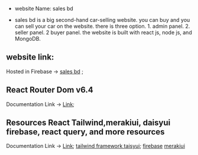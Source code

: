 * website Name: sales bd

* sales bd is a big second-hand car-selling website. you can buy and you can sell your car on the website. there is three option. 1. admin panel. 2. seller panel. 2 buyer panel. the website is built with react js, node js, and MongoDB. 

## website link:
Hosted in Firebase -> [sales bd](https://assignment-12-7d0c2.web.app/) ;

## React Router Dom v6.4 
Documentation Link -> [Link](https://reactrouter.com/en/main/start/overview);

## Resources React Tailwind,merakiui, daisyui firebase, react query,  and more resources
Documentation Link ->
 [Link](https://tailwindcss.com/);
 [tailwind framework taisyui](https://daisyui.com/);
 [firebase](https://console.firebase.google.com/)
 [merakiui](https://merakiui.com)
